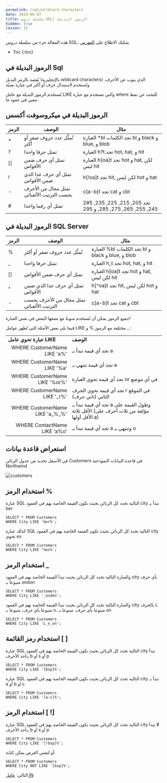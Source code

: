 ```yaml
---
permalink: /sql/wildcard_characters
date: 2019-06-07
title: سلسلة دروس SQL| الرموز البديلة
hidden: true
lesson: 15
---
```


هذه المقالة جزء من سلسلة دروس SQL، يمكنك الاطلاع على [الفهرس](intro)

* Toc
{:toc}



## الرموز البديلة في Sql

يُقصد بالرمز البديل (بالإنجليزية wildcard characters) الذي ينوب عن الأحرف. وتُستخدم لاستبدال حرف أو أكثر في عبارة نصيّة

تُستخدم الرموز البديلة مع عامل LIKE والتي تستخدم مع عبارة where للبحث عن نمط معين في عمود ما.

## الرموز البديلة في ميكروسوفت أكسس

الرمز | الوصف | مثال
-------|-------|-------
\* |    تُمثِّل عدد حروف صفر أو أكثر |    العبارة *bl تجد الكلمات bl و  black و  blue, و blob
? |    تمثل حرفا واحدا |     العبارة h?t تجد hot, hat, و hit
[] |    تمثل أي حرف ضمن الأقواس |   العبارة h[oa]t  تجد hot و hat, لكن ليس hit
! |    تمثل أي حرف عدا الذي ضمن الأقواس |    h[!oa]t تجد hit, لكن ليس  hot و hat
\- |    تمثل مجال من الأحرف بحسب الترتيب الألفبائي |   c[a-b]t  تجد cat و cbt
\# |    تمثل أي رقما واحدا |  2#5 تجد 205, 215, 225, 235, 245, 255, 265, 275, 285, و 295


## الرموز البديلة في SQL Server

الرمز|    الوصف | مثال
-------|--------|------
%|    تُمثِّل عدد حروف صفر أو أكثر|    العبارة %bl تجد الكلمات bl و  black و  blue, و blob
_|     تمثل حرفا واحدا |     العبارة h_t تجد hot, hat, و hit
[] |    تمثل أي حرف ضمن الأقواس |   العبارة h[oa]t  تجد hot و hat, لكن ليس hit
^ |    تمثل أي حرف عدا الذي ضمن الأقواس |    h[^oa]t تجد hit, لكن ليس  hot و hat
- |    تمثل مجال من الأحرف بحسب الترتيب الألفبائي |   c[a-b]t  تجد cat و cbt

جميع الرموز يمكن أن تُستخدم سويةً مع بضعها البعض في نفس العبارة!

فيما يلي بعض الأمثلة التي تُظهر عوامل LIKE مختلفة مع الرموز % و _ :





<table>
<tr><td style="font-weight: bold">عبارة تحوي عامل LIKE</td>
<td style="font-weight: bold">الوصف </td></tr>
<tr><td style="direction: ltr; text-align: right">WHERE CustomerName LIKE 'a%'</td><td>تجد أي قيمة تبدأ بـ a</td></tr>
<tr><td style="direction: ltr; text-align: right">WHERE CustomerName LIKE '%a'</td><td>تجد أي قيمة تنتهي بـ a</td></tr>
<tr><td style="direction: ltr; text-align: right">WHERE CustomerName LIKE '%or%'</td><td>تجد أي قيمة تحوي العبارة or في أي موضع</td></tr>
<tr><td style="direction: ltr; text-align: right">WHERE CustomerName LIKE '_r%'</td><td>تجد أي قيمة تحوي الحرف r في الموقع الثاني (ثاني حرف)</td></tr>
<tr><td style="direction: ltr; text-align: right"> WHERE CustomerName LIKE 'a_%_%'</td><td>تجد أي قيمة تبدأ بـ a وطول القيمة على الأقل ثلاثة (مؤلفة من ثلاث أحرف على الأقل أولها a)</td></tr>
<tr><td style="direction: ltr; text-align: right"> WHERE ContactName LIKE 'a%o'</td><td>تجد أي قيمة تبدأ بـ a وتنتهي بـ o</td></tr>

</table>



## استعراض قاعدة بيانات


في الأسفل تحديد من جدول الزبائن Customers في قاعدة البيانات النموذجية Northwind


![customers](/assets/customers.png)

## استخدام الرمز %

عبارة SQL التالية تحدد كل الزبائن بحيث تكون القيمة الخاصة بهم في العمود city تبدأ بـ ber

	SELECT * FROM Customers
	WHERE City LIKE 'ber%';

كذلك عبارة SQL التالية تحدد كل الزبائن بحيث تكون القيمة الخاصة بهم في العمود city تحوي es

	SELECT * FROM Customers
	WHERE City LIKE '%es%';

## استخدام الرمز _


والعبارة التالية تحدد كل الزبائن بحيث تبدأ القيمة الخاصة بهم في العمود city بأي حرف متبوعاً بـ ondon

	SELECT * FROM Customers
	WHERE City LIKE '_ondon';

والعبارة التالية تحدد كل الزبائن بحيث تبدأ القيمة الخاصة بهم في العمود city بالحرف L متبوعا بأي حرف، متبوعا بـ n، متبوعا بأي حرف، متبوعا بـ on

	SELECT * FROM Customers
	WHERE City LIKE 'L_n_on';

## استخدام رمز القائمة [ ]

عبارة SQL التالية تحدد كل الزبائن بحيث تكون القيمة الخاصة بهم في العمود city تبدأ بـأحد الأحرف b أو s أو p

	SELECT * FROM Customers
	WHERE City LIKE '[bsp]%';

عبارة SQL التالية تحدد كل الزبائن بحيث تكون القيمة الخاصة بهم في العمود city تبدأ بـ a أو b أو c

	SELECT * FROM Customers
	WHERE City LIKE '[a-c]%';

## استخدام الرمز [ !]


عبارة SQL التالية تحدد كل الزبائن بحيث تكون القيمة الخاصة بهم في العمود city **لا** تبدأ بـأحد الأحرف b أو s أو p

	SELECT * FROM Customers
	WHERE City LIKE '[!bsp]%';

أو لنفس الغرض يمكن كتابة:

	SELECT * FROM Customers
	WHERE City NOT LIKE '[bsp]%';

التالي: [عامل IN](in)
